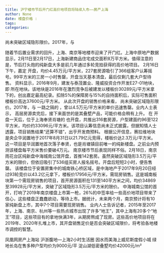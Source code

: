 ```yaml
---
title: 沪宁楼市节后开门红高价地项目将陆续入市——房产上海
author: None
date: 楼盘价格 : 
tags: 
categories: 
---
```

尚未突破区域隐形限价。2017年，与
<!-- more -->
随着节后置业需求的回升，上海、南京等地楼市迎来了开门红。上海中原地产数据显示，2月11日至2月17日，上海新建商品住宅成交面积8万平方米。值得注意的是，节后打头炮的纯新盘大多是前几年通过多轮竞拍获得的高价地项目。
2月16日下午，嘉定
开盘，均价4.45万元/平方米，227套房源吸引了366组客户认筹摇号。99平方米的三房一小时售罄，开盘当天基本清盘，最后仅剩几套大户型待售。
资料显示，2016年9月，建发与泰茂置业、隆威投资合作开发E27-01地块，即
所在地块。该地块是2016年在激烈竞争后被建发以楼板价30289元/平方米拿下的，创出嘉定最高纪录。扣除5%的保障房与15%的自持面积后，实际可售面积楼板价高达37600元/平方米。
从此次开盘的销售价格来看，
尚未突破区域隐形限价。2017年，与
一路之隔的
，曾以4.5万元/平方米的单价迅速售罄。业内人士表示，
高层房源卖完后，接下来面世的是其叠墅产品，可能价格会稍有上升。
在
开盘一天后，位于上海奉贤肖塘的
也开盘，共推出316套房源，户型建面约96至122平方米，均价约33096元/平方米。该项目认筹信息尚未正式披露，但据知情人士透露，项目销售结果“还算不错”，出乎开发商预料。
根据公开信息，赛拉维地块是央企华润置地于2017年8月31日以21.79亿元竞得，楼板价达2.3万元/平方米。这一项目是华润置地首次落子奉贤，也是肖塘镇目前唯一的纯新楼盘。之前业内预测该楼盘每平方米售价要破4万元。
南京楼市节后表现同样不俗。2月18日，南京雨花台区纯新盘中海城南公馆开盘，首推142套房。虽然突破区域隐形3.5万元/平方米的限价，但依旧吸引了536组买房人报名摇号。开盘后短短2小时，便告售罄。
该楼盘位于安置房集中的城南铁心桥区域，是中海地产于2017年9月20日经过93轮竞价以43.2亿元拿下，楼板价17956元/平方米，需现房销售。这是城南板块第一个需现房销售的项目，首开房源面积在131至140平方米之间，均价34869至39928元/平方米，突破了区域隐形3.5万元/平方米的限价。
中海城南公馆的首开，打响了2019年南京楼盘上市第一枪，26%的中签率给一些高价地项目带来了信心，这些楼盘正蠢蠢欲动，等待上市。据统计，未来两个月，南京预计将有10家纯新盘上市，其中7个项目需要现房销售。
业内人士告诉记者，2015年至2017年，上海、南京、杭州等一些热点城市出现了许多“地王”，其中上海有20多个“地王”项目，这些项目有的拿地快满3年，从期房熬成了现房。这些高价地项目将在2019年、2020年扎堆上市，其开盘销售定价是否会突破区域限价，将考验各地楼市调控的智慧。
                        
                        
                        
                        
                                        
                    
                    
                
                    
                    
                    
                
                    
                
凤凰网房产上海站
沪浙腹地—上海2小时生活圈
因水而美海上威尼斯度假小城
绿地长岛在售多种户型均价为9000元/平
淀山湖低密叠墅均价42000元/m²
	                        
	                    
	                        
	                    

